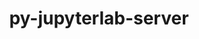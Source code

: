 ---
title: "py-jupyterlab-server"
layout: cache
categories: [package, develop-2024-02-25]
meta: {"versions": ["2.10.3", "2.22.1"], "compilers": ["gcc@=11.1.0", "gcc@=11.4.0", "gcc@=9.4.0", "oneapi@=2024.0.0"], "oss": ["ubuntu20.04", "ubuntu22.04"], "platforms": ["linux"], "targets": ["neoverse_v1", "neoverse_v2", "ppc64le", "x86_64_v3"], "stacks": ["data-vis-sdk", "e4s", "e4s-neoverse-v2", "e4s-neoverse_v1", "e4s-oneapi", "e4s-power", "root"], "num_specs": 22, "num_specs_by_stack": {"e4s-neoverse_v1": 4, "root": 22, "e4s-power": 4, "data-vis-sdk": 2, "e4s": 5, "e4s-neoverse-v2": 4, "e4s-oneapi": 3}}
spec_details: [{"hash": "7mjuctrv6u2ovuhohzysin63zw2ocwm5", "compiler": "gcc@=11.4.0", "versions": ["2.22.1"], "os": "ubuntu20.04", "platform": "linux", "target": "neoverse_v1", "variants": ["build_system=python_pip"], "stacks": ["e4s-neoverse_v1", "root"], "size": "-", "tarball": "https://binaries.spack.io/develop-2024-02-25/build_cache/linux-ubuntu20.04-neoverse_v1/gcc-11.4.0/py-jupyterlab-server-2.22.1/linux-ubuntu20.04-neoverse_v1-gcc-11.4.0-py-jupyterlab-server-2.22.1-7mjuctrv6u2ovuhohzysin63zw2ocwm5.spack"}, {"hash": "tgftzg2xuhuurildkx4xdqgf6g2yiyyn", "compiler": "gcc@=11.4.0", "versions": ["2.22.1"], "os": "ubuntu20.04", "platform": "linux", "target": "neoverse_v1", "variants": ["build_system=python_pip"], "stacks": ["e4s-neoverse_v1", "root"], "size": "-", "tarball": "https://binaries.spack.io/develop-2024-02-25/build_cache/linux-ubuntu20.04-neoverse_v1/gcc-11.4.0/py-jupyterlab-server-2.22.1/linux-ubuntu20.04-neoverse_v1-gcc-11.4.0-py-jupyterlab-server-2.22.1-tgftzg2xuhuurildkx4xdqgf6g2yiyyn.spack"}, {"hash": "u5wflbayu4ex77u6uuo4mkv37qjbukur", "compiler": "gcc@=11.4.0", "versions": ["2.22.1"], "os": "ubuntu20.04", "platform": "linux", "target": "neoverse_v1", "variants": ["build_system=python_pip"], "stacks": ["e4s-neoverse_v1", "root"], "size": "-", "tarball": "https://binaries.spack.io/develop-2024-02-25/build_cache/linux-ubuntu20.04-neoverse_v1/gcc-11.4.0/py-jupyterlab-server-2.22.1/linux-ubuntu20.04-neoverse_v1-gcc-11.4.0-py-jupyterlab-server-2.22.1-u5wflbayu4ex77u6uuo4mkv37qjbukur.spack"}, {"hash": "cwgnee23zrqrw6wzvoqwdyb33cvpthps", "compiler": "gcc@=11.4.0", "versions": ["2.22.1"], "os": "ubuntu20.04", "platform": "linux", "target": "neoverse_v1", "variants": ["build_system=python_pip"], "stacks": ["e4s-neoverse_v1", "root"], "size": "-", "tarball": "https://binaries.spack.io/develop-2024-02-25/build_cache/linux-ubuntu20.04-neoverse_v1/gcc-11.4.0/py-jupyterlab-server-2.22.1/linux-ubuntu20.04-neoverse_v1-gcc-11.4.0-py-jupyterlab-server-2.22.1-cwgnee23zrqrw6wzvoqwdyb33cvpthps.spack"}, {"hash": "cbuushufgf6n26nyg6e5uqjnfvec57va", "compiler": "gcc@=9.4.0", "versions": ["2.22.1"], "os": "ubuntu20.04", "platform": "linux", "target": "ppc64le", "variants": ["build_system=python_pip"], "stacks": ["root", "e4s-power"], "size": "-", "tarball": "https://binaries.spack.io/develop-2024-02-25/build_cache/linux-ubuntu20.04-ppc64le/gcc-9.4.0/py-jupyterlab-server-2.22.1/linux-ubuntu20.04-ppc64le-gcc-9.4.0-py-jupyterlab-server-2.22.1-cbuushufgf6n26nyg6e5uqjnfvec57va.spack"}, {"hash": "ztvcxwwt7kyanh62aq2i2g5joa5jvn4l", "compiler": "gcc@=9.4.0", "versions": ["2.22.1"], "os": "ubuntu20.04", "platform": "linux", "target": "ppc64le", "variants": ["build_system=python_pip"], "stacks": ["root", "e4s-power"], "size": "-", "tarball": "https://binaries.spack.io/develop-2024-02-25/build_cache/linux-ubuntu20.04-ppc64le/gcc-9.4.0/py-jupyterlab-server-2.22.1/linux-ubuntu20.04-ppc64le-gcc-9.4.0-py-jupyterlab-server-2.22.1-ztvcxwwt7kyanh62aq2i2g5joa5jvn4l.spack"}, {"hash": "5xpjxcnz6i7jkkunjsbbr2f3dmeqa67a", "compiler": "gcc@=9.4.0", "versions": ["2.22.1"], "os": "ubuntu20.04", "platform": "linux", "target": "ppc64le", "variants": ["build_system=python_pip"], "stacks": ["root", "e4s-power"], "size": "-", "tarball": "https://binaries.spack.io/develop-2024-02-25/build_cache/linux-ubuntu20.04-ppc64le/gcc-9.4.0/py-jupyterlab-server-2.22.1/linux-ubuntu20.04-ppc64le-gcc-9.4.0-py-jupyterlab-server-2.22.1-5xpjxcnz6i7jkkunjsbbr2f3dmeqa67a.spack"}, {"hash": "ncei63opkjnwhzoxjusa6kl66rtrrld4", "compiler": "gcc@=9.4.0", "versions": ["2.22.1"], "os": "ubuntu20.04", "platform": "linux", "target": "ppc64le", "variants": ["build_system=python_pip"], "stacks": ["root", "e4s-power"], "size": "-", "tarball": "https://binaries.spack.io/develop-2024-02-25/build_cache/linux-ubuntu20.04-ppc64le/gcc-9.4.0/py-jupyterlab-server-2.22.1/linux-ubuntu20.04-ppc64le-gcc-9.4.0-py-jupyterlab-server-2.22.1-ncei63opkjnwhzoxjusa6kl66rtrrld4.spack"}, {"hash": "tc5x2enevgogf7nrsqscuxqfoeymnmpj", "compiler": "gcc@=11.1.0", "versions": ["2.22.1"], "os": "ubuntu20.04", "platform": "linux", "target": "x86_64_v3", "variants": ["build_system=python_pip"], "stacks": ["root", "data-vis-sdk"], "size": "-", "tarball": "https://binaries.spack.io/develop-2024-02-25/build_cache/linux-ubuntu20.04-x86_64_v3/gcc-11.1.0/py-jupyterlab-server-2.22.1/linux-ubuntu20.04-x86_64_v3-gcc-11.1.0-py-jupyterlab-server-2.22.1-tc5x2enevgogf7nrsqscuxqfoeymnmpj.spack"}, {"hash": "bya2tf5ped4fo44vlq56caskotxma2lv", "compiler": "gcc@=11.1.0", "versions": ["2.10.3"], "os": "ubuntu20.04", "platform": "linux", "target": "x86_64_v3", "variants": ["build_system=python_pip"], "stacks": ["root", "data-vis-sdk"], "size": "-", "tarball": "https://binaries.spack.io/develop-2024-02-25/build_cache/linux-ubuntu20.04-x86_64_v3/gcc-11.1.0/py-jupyterlab-server-2.10.3/linux-ubuntu20.04-x86_64_v3-gcc-11.1.0-py-jupyterlab-server-2.10.3-bya2tf5ped4fo44vlq56caskotxma2lv.spack"}, {"hash": "zcgmn2synddn2r5lbvcpxqaalej7ln4y", "compiler": "gcc@=11.4.0", "versions": ["2.10.3"], "os": "ubuntu20.04", "platform": "linux", "target": "x86_64_v3", "variants": ["build_system=python_pip"], "stacks": ["e4s", "root"], "size": "-", "tarball": "https://binaries.spack.io/develop-2024-02-25/build_cache/linux-ubuntu20.04-x86_64_v3/gcc-11.4.0/py-jupyterlab-server-2.10.3/linux-ubuntu20.04-x86_64_v3-gcc-11.4.0-py-jupyterlab-server-2.10.3-zcgmn2synddn2r5lbvcpxqaalej7ln4y.spack"}, {"hash": "qu43cv3sm3ndopkwvcnsikyfa4iowoaj", "compiler": "gcc@=11.4.0", "versions": ["2.22.1"], "os": "ubuntu20.04", "platform": "linux", "target": "x86_64_v3", "variants": ["build_system=python_pip"], "stacks": ["e4s", "root"], "size": "-", "tarball": "https://binaries.spack.io/develop-2024-02-25/build_cache/linux-ubuntu20.04-x86_64_v3/gcc-11.4.0/py-jupyterlab-server-2.22.1/linux-ubuntu20.04-x86_64_v3-gcc-11.4.0-py-jupyterlab-server-2.22.1-qu43cv3sm3ndopkwvcnsikyfa4iowoaj.spack"}, {"hash": "knoohryzdoilwgnppezrivx4qgjw5iax", "compiler": "gcc@=11.4.0", "versions": ["2.22.1"], "os": "ubuntu20.04", "platform": "linux", "target": "x86_64_v3", "variants": ["build_system=python_pip"], "stacks": ["e4s", "root"], "size": "-", "tarball": "https://binaries.spack.io/develop-2024-02-25/build_cache/linux-ubuntu20.04-x86_64_v3/gcc-11.4.0/py-jupyterlab-server-2.22.1/linux-ubuntu20.04-x86_64_v3-gcc-11.4.0-py-jupyterlab-server-2.22.1-knoohryzdoilwgnppezrivx4qgjw5iax.spack"}, {"hash": "wc6reu6a7tv6lrnqrc66hfoovmz4333x", "compiler": "gcc@=11.4.0", "versions": ["2.22.1"], "os": "ubuntu20.04", "platform": "linux", "target": "x86_64_v3", "variants": ["build_system=python_pip"], "stacks": ["e4s", "root"], "size": "-", "tarball": "https://binaries.spack.io/develop-2024-02-25/build_cache/linux-ubuntu20.04-x86_64_v3/gcc-11.4.0/py-jupyterlab-server-2.22.1/linux-ubuntu20.04-x86_64_v3-gcc-11.4.0-py-jupyterlab-server-2.22.1-wc6reu6a7tv6lrnqrc66hfoovmz4333x.spack"}, {"hash": "gci3t3swwwaco4xj26w6i7ry6egtx3jg", "compiler": "gcc@=11.4.0", "versions": ["2.22.1"], "os": "ubuntu20.04", "platform": "linux", "target": "x86_64_v3", "variants": ["build_system=python_pip"], "stacks": ["e4s", "root"], "size": "-", "tarball": "https://binaries.spack.io/develop-2024-02-25/build_cache/linux-ubuntu20.04-x86_64_v3/gcc-11.4.0/py-jupyterlab-server-2.22.1/linux-ubuntu20.04-x86_64_v3-gcc-11.4.0-py-jupyterlab-server-2.22.1-gci3t3swwwaco4xj26w6i7ry6egtx3jg.spack"}, {"hash": "4aknlaucy3agfpimwsle45lwszsn3u56", "compiler": "gcc@=11.4.0", "versions": ["2.22.1"], "os": "ubuntu22.04", "platform": "linux", "target": "neoverse_v2", "variants": ["build_system=python_pip"], "stacks": ["e4s-neoverse-v2", "root"], "size": "-", "tarball": "https://binaries.spack.io/develop-2024-02-25/build_cache/linux-ubuntu22.04-neoverse_v2/gcc-11.4.0/py-jupyterlab-server-2.22.1/linux-ubuntu22.04-neoverse_v2-gcc-11.4.0-py-jupyterlab-server-2.22.1-4aknlaucy3agfpimwsle45lwszsn3u56.spack"}, {"hash": "5ogb6pqxy444bxh44l6hfymt4dsnstdk", "compiler": "gcc@=11.4.0", "versions": ["2.22.1"], "os": "ubuntu22.04", "platform": "linux", "target": "neoverse_v2", "variants": ["build_system=python_pip"], "stacks": ["e4s-neoverse-v2", "root"], "size": "-", "tarball": "https://binaries.spack.io/develop-2024-02-25/build_cache/linux-ubuntu22.04-neoverse_v2/gcc-11.4.0/py-jupyterlab-server-2.22.1/linux-ubuntu22.04-neoverse_v2-gcc-11.4.0-py-jupyterlab-server-2.22.1-5ogb6pqxy444bxh44l6hfymt4dsnstdk.spack"}, {"hash": "u7im6r7or7g2drbkw4bjn4oagtmh2uu6", "compiler": "gcc@=11.4.0", "versions": ["2.22.1"], "os": "ubuntu22.04", "platform": "linux", "target": "neoverse_v2", "variants": ["build_system=python_pip"], "stacks": ["e4s-neoverse-v2", "root"], "size": "-", "tarball": "https://binaries.spack.io/develop-2024-02-25/build_cache/linux-ubuntu22.04-neoverse_v2/gcc-11.4.0/py-jupyterlab-server-2.22.1/linux-ubuntu22.04-neoverse_v2-gcc-11.4.0-py-jupyterlab-server-2.22.1-u7im6r7or7g2drbkw4bjn4oagtmh2uu6.spack"}, {"hash": "ndgpidr65berxctm345oqymturxpicy4", "compiler": "gcc@=11.4.0", "versions": ["2.22.1"], "os": "ubuntu22.04", "platform": "linux", "target": "neoverse_v2", "variants": ["build_system=python_pip"], "stacks": ["e4s-neoverse-v2", "root"], "size": "-", "tarball": "https://binaries.spack.io/develop-2024-02-25/build_cache/linux-ubuntu22.04-neoverse_v2/gcc-11.4.0/py-jupyterlab-server-2.22.1/linux-ubuntu22.04-neoverse_v2-gcc-11.4.0-py-jupyterlab-server-2.22.1-ndgpidr65berxctm345oqymturxpicy4.spack"}, {"hash": "t53nvgdcotdmf4likxq2nf63kfi3pkqx", "compiler": "oneapi@=2024.0.0", "versions": ["2.22.1"], "os": "ubuntu22.04", "platform": "linux", "target": "x86_64_v3", "variants": ["build_system=python_pip"], "stacks": ["root", "e4s-oneapi"], "size": "-", "tarball": "https://binaries.spack.io/develop-2024-02-25/build_cache/linux-ubuntu22.04-x86_64_v3/oneapi-2024.0.0/py-jupyterlab-server-2.22.1/linux-ubuntu22.04-x86_64_v3-oneapi-2024.0.0-py-jupyterlab-server-2.22.1-t53nvgdcotdmf4likxq2nf63kfi3pkqx.spack"}, {"hash": "ffxhy3iybndxykaz7mqbrytjz2dcf4fs", "compiler": "oneapi@=2024.0.0", "versions": ["2.22.1"], "os": "ubuntu22.04", "platform": "linux", "target": "x86_64_v3", "variants": ["build_system=python_pip"], "stacks": ["root", "e4s-oneapi"], "size": "-", "tarball": "https://binaries.spack.io/develop-2024-02-25/build_cache/linux-ubuntu22.04-x86_64_v3/oneapi-2024.0.0/py-jupyterlab-server-2.22.1/linux-ubuntu22.04-x86_64_v3-oneapi-2024.0.0-py-jupyterlab-server-2.22.1-ffxhy3iybndxykaz7mqbrytjz2dcf4fs.spack"}, {"hash": "s7jqdsy5ygrfkfqezcydmvozay434ceg", "compiler": "oneapi@=2024.0.0", "versions": ["2.22.1"], "os": "ubuntu22.04", "platform": "linux", "target": "x86_64_v3", "variants": ["build_system=python_pip"], "stacks": ["root", "e4s-oneapi"], "size": "-", "tarball": "https://binaries.spack.io/develop-2024-02-25/build_cache/linux-ubuntu22.04-x86_64_v3/oneapi-2024.0.0/py-jupyterlab-server-2.22.1/linux-ubuntu22.04-x86_64_v3-oneapi-2024.0.0-py-jupyterlab-server-2.22.1-s7jqdsy5ygrfkfqezcydmvozay434ceg.spack"}]
---